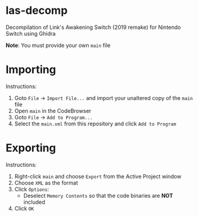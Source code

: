 # las-decomp
Decompilation of Link's Awakening Switch (2019 remake) for Nintendo Switch using Ghidra

**Note**: You must provide your own `main` file

# Importing

Instructions:
1. Goto `File` -> `Import File...` and import your unaltered copy of the `main` file
2. Open `main` in the CodeBrowser
3. Goto `File` -> `Add to Program...`
4. Select the `main.xml` from this repository and click `Add to Program`


# Exporting

Instructions:
1. Right-click `main` and choose `Export` from the Active Project window
2. Choose `XML` as the format
3. Click `Options`:
   - Deselect `Memory Contents` so that the code binaries are **NOT** included
4. Click `OK`
